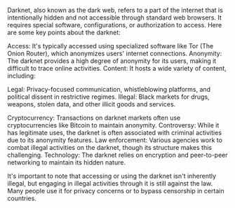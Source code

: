 Darknet, also known as the dark web, refers to a part of the internet that is intentionally hidden and not accessible through standard web browsers. It requires special software, configurations, or authorization to access. Here are some key points about the darknet:

Access: It's typically accessed using specialized software like Tor (The Onion Router), which anonymizes users' internet connections.
Anonymity: The darknet provides a high degree of anonymity for its users, making it difficult to trace online activities.
Content: It hosts a wide variety of content, including:

Legal: Privacy-focused communication, whistleblowing platforms, and political dissent in restrictive regimes.
Illegal: Black markets for drugs, weapons, stolen data, and other illicit goods and services.


Cryptocurrency: Transactions on darknet markets often use cryptocurrencies like Bitcoin to maintain anonymity.
Controversy: While it has legitimate uses, the darknet is often associated with criminal activities due to its anonymity features.
Law enforcement: Various agencies work to combat illegal activities on the darknet, though its structure makes this challenging.
Technology: The darknet relies on encryption and peer-to-peer networking to maintain its hidden nature.

It's important to note that accessing or using the darknet isn't inherently illegal, but engaging in illegal activities through it is still against the law. Many people use it for privacy concerns or to bypass censorship in certain countries.